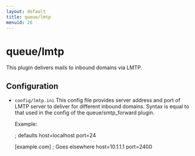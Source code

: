 ```yaml
---
layout: default
title: queue/lmtp
menuid: 26
---
```

queue/lmtp
========

This plugin delivers mails to inbound domains via LMTP.

Configuration
-------------

* `config/lmtp.ini`
    This config file provides server address and port of LMTP server to deliver for different inbound domains.
    Syntax is equal to that used in the config of the queue/smtp_forward plugin.
    
    Example:

    ; defaults
    host=localhost
    port=24

    [example.com]
    ; Goes elsewhere
    host=10.1.1.1
    port=2400
    
    

